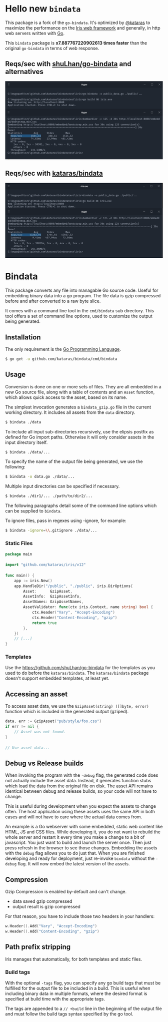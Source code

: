 # Hello new `bindata` 

This package is a fork of the `go-bindata`. It's optimized by [@kataras](https://twitter.com/MakisMaropoulos) to maximize the performance on the [Iris web framework](https://iris-go.com) and generally, in http web servers written with [Go](https://golang.org).

This `bindata` package is **x7.887767220902613 times faster** than the original `go-bindata` in terms of web response.

## Reqs/sec with [shuLhan/go-bindata](https://github.com/shuLhan/go-bindata) and alternatives

![go-bindata](go-bindata-benchmark.png)

## Reqs/sec with [kataras/bindata](https://github.com/kataras/iris)

![bindata](bindata-benchmark.png)

# Bindata

This package converts any file into managable Go source code. Useful for
embedding binary data into a go program. The file data is gzip
compressed before and after converted to a raw byte slice.

It comes with a command line tool in the `cmd/bindata` sub directory.
This tool offers a set of command line options, used to customize the
output being generated.

## Installation

The only requirement is the [Go Programming Language](https://golang.org/dl/).

```sh
$ go get -u github.com/kataras/bindata/cmd/bindata
```

## Usage

Conversion is done on one or more sets of files. They are all embedded in a new
Go source file, along with a table of contents and an `Asset` function,
which allows quick access to the asset, based on its name.

The simplest invocation generates a `bindata_gzip.go` file in the current
working directory. It includes all assets from the `data` directory.

```sh
$ bindata ./data
```


To include all input sub-directories recursively, use the elipsis postfix
as defined for Go import paths. Otherwise it will only consider assets in the
input directory itself.

```sh
$ bindata ./data/...
```

To specify the name of the output file being generated, we use the following:

```sh
$ bindata -o data.go ./data/...
```

Multiple input directories can be specified if necessary.

```sh
$ bindata ./dir1/... ./path/to/dir2/...
```

The following paragraphs detail some of the command line options which can be 
supplied to `bindata`.

To ignore files, pass in regexes using -ignore, for example:

```sh
$ bindata -ignore=\\.gitignore ./data/...
```

### Static Files

```go
package main

import "github.com/kataras/iris/v12"

func main() {
    app := iris.New()
	app.HandleDir("/public", "./public", iris.DirOptions{
		Asset:      GzipAsset,
		AssetInfo:  GzipAssetInfo,
		AssetNames: GzipAssetNames,
		AssetValidator: func(ctx iris.Context, name string) bool {
			ctx.Header("Vary", "Accept-Encoding")
			ctx.Header("Content-Encoding", "gzip")
			return true
		},
	})
    // [...]
}
```

### Templates

Use the <https://github.com/shuLhan/go-bindata> for the templates as you used to do before the `kataras/bindata`. The `kataras/bindata` package doesn't support embedded templates, at least yet.

## Accessing an asset

To access asset data, we use the `GzipAsset(string) ([]byte, error)` function which
is included in the generated output (gziped).

```go
data, err := GzipAsset("pub/style/foo.css")
if err != nil {
    // Asset was not found.
}

// Use asset data...
```

## Debug vs Release builds

When invoking the program with the `-debug` flag, the generated code does
not actually include the asset data. Instead, it generates function stubs
which load the data from the original file on disk. The asset API remains
identical between debug and release builds, so your code will not have to
change.

This is useful during development when you expect the assets to change often.
The host application using these assets uses the same API in both cases and
will not have to care where the actual data comes from.

An example is a Go webserver with some embedded, static web content like
HTML, JS and CSS files. While developing it, you do not want to rebuild the
whole server and restart it every time you make a change to a bit of
javascript. You just want to build and launch the server once. Then just press
refresh in the browser to see those changes. Embedding the assets with the
`debug` flag allows you to do just that. When you are finished developing and
ready for deployment, just re-invoke `bindata` without the `-debug` flag.
It will now embed the latest version of the assets.


## Compression

Gzip Compression is enabled by-default and can't change.

- data saved gzip compressed
- output result is gzip compressed

For that reason, you have to include those two headers in your handlers:

```go
w.Header().Add("Vary", "Accept-Encoding")
w.Header().Add("Content-Encoding", "gzip")
```

## Path prefix stripping

Iris manages that automatically, for both templates and static files.

### Build tags

With the optional `-tags` flag, you can specify any go build tags that
must be fulfilled for the output file to be included in a build. This
is useful when including binary data in multiple formats, where the desired
format is specified at build time with the appropriate tags.

The tags are appended to a `// +build` line in the beginning of the output file
and must follow the build tags syntax specified by the go tool.
